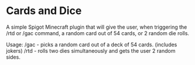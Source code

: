 # Cards and Dice
 A simple Spigot Minecraft plugin that will give the user, when triggering the /rtd or /gac command, a random card out of 54 cards, or 2 random die rolls.
 
 Usage:
 /gac - picks a random card out of a deck of 54 cards. (includes jokers)
 /rtd - rolls two dies simultaneously and gets the user 2 random sides.
